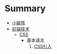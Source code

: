 # Summary

* [小破孩](README.md)
* [前端技术](FE/README.md)
  * [CSS](FE/CSS/README.md)
    * 基本语法
      1. [CSS引入](FE/CSS/grammar/grammar_intro.md)

